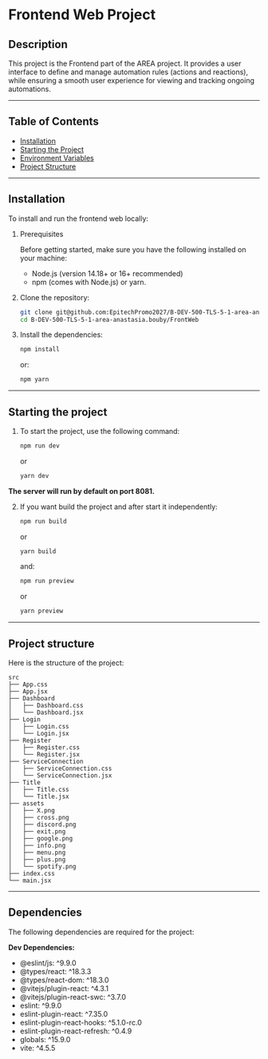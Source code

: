 # Frontend Web Project

## Description

This project is the Frontend part of the AREA project. It provides a user interface to define and manage automation rules (actions and reactions), while ensuring a smooth user experience for viewing and tracking ongoing automations.

---

## Table of Contents

-   [Installation](#installation)
-   [Starting the Project](#starting-the-project)
-   [Environment Variables](#environment-variables)
-   [Project Structure](#project-structure)

---

## Installation

To install and run the frontend web locally:

1. Prerequisites

    Before getting started, make sure you have the following installed on your machine:

    -   Node.js (version 14.18+ or 16+ recommended)
    -   npm (comes with Node.js) or yarn.

2. Clone the repository:

    ```bash
    git clone git@github.com:EpitechPromo2027/B-DEV-500-TLS-5-1-area-anastasia.bouby.git
    cd B-DEV-500-TLS-5-1-area-anastasia.bouby/FrontWeb
    ```

3. Install the dependencies:
    ```bash
    npm install
    ```

    or:
    ```bash
    npm yarn
    ```

---

## Starting the project

1. To start the project, use the following command:
    ```bash
    npm run dev
    ```

    or
    ```bash
    yarn dev
    ```

**The server will run by default on port 8081.**


2. If you want build the project and after start it independently:
    ```bash
    npm run build
    ```

    or
    ```bash
    yarn build
    ```

    and:
    ```bash
    npm run preview
    ```

    or
    ```bash
    yarn preview
    ```

---

## Project structure

Here is the structure of the project:

    src
    ├── App.css
    ├── App.jsx
    ├── Dashboard
    │   ├── Dashboard.css
    │   └── Dashboard.jsx
    ├── Login
    │   ├── Login.css
    │   └── Login.jsx
    ├── Register
    │   ├── Register.css
    │   └── Register.jsx
    ├── ServiceConnection
    │   ├── ServiceConnection.css
    │   └── ServiceConnection.jsx
    ├── Title
    │   ├── Title.css
    │   └── Title.jsx
    ├── assets
    │   ├── X.png
    │   ├── cross.png
    │   ├── discord.png
    │   ├── exit.png
    │   ├── google.png
    │   ├── info.png
    │   ├── menu.png
    │   ├── plus.png
    │   └── spotify.png
    ├── index.css
    └── main.jsx
---

## Dependencies

The following dependencies are required for the project:

**Dev Dependencies:**

-   @eslint/js: ^9.9.0
-   @types/react: ^18.3.3
-   @types/react-dom: ^18.3.0
-   @vitejs/plugin-react: ^4.3.1
-   @vitejs/plugin-react-swc: ^3.7.0
-   eslint: ^9.9.0
-   eslint-plugin-react: ^7.35.0
-   eslint-plugin-react-hooks: ^5.1.0-rc.0
-   eslint-plugin-react-refresh: ^0.4.9
-   globals: ^15.9.0
-   vite: ^4.5.5
